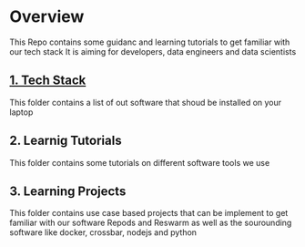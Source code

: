 # Overview 

This Repo contains some guidanc and learning tutorials to get familiar with our tech stack
It is aiming for developers, data engineers and data scientists

## [1. Tech Stack](https://recordevolution.github.io/REonboarding/TechStack/README)

This folder contains a list of out software that shoud be installed on your laptop


## 2. Learnig Tutorials

This folder contains some tutorials on different software tools we use

## 3. Learning Projects

This folder contains use case based projects that can be implement to get familiar with our software Repods and Reswarm as well as the sourounding software like docker, crossbar, nodejs and python 
